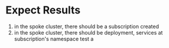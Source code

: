 # Expect Results
1. in the spoke cluster, there should be a subscription created
2. in the spoke cluster, there should be deployment, services at subscription's
   namespace
test
a
